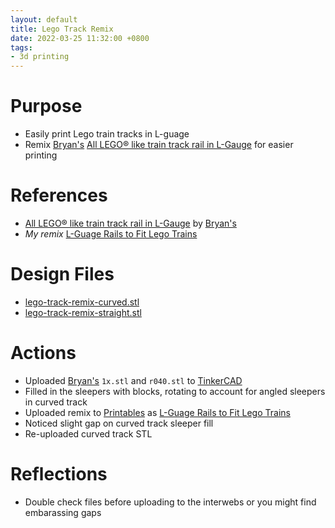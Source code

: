 ```yaml
---
layout: default
title: Lego Track Remix
date: 2022-03-25 11:32:00 +0800
tags:
- 3d printing
---
```


# Purpose
- Easily print Lego train tracks in L-guage
- Remix [Bryan's](https://www.printables.com/social/81523-bryan/about) [All LEGO® like train track rail in L-Gauge](https://www.printables.com/model/53885-all-legor-like-train-track-rail-in-l-gauge) for easier printing


# References
- [All LEGO® like train track rail in L-Gauge](https://www.printables.com/model/53885-all-legor-like-train-track-rail-in-l-gauge) by [Bryan's](https://www.printables.com/social/81523-bryan/about)
- *My remix* [L-Guage Rails to Fit Lego Trains](https://www.printables.com/model/174293-l-guage-rails-to-fit-lego-trains)

# Design Files
- [lego-track-remix-curved.stl](\assets\stl\2022-04-19-lego-track-remix-curved.stl)
- [lego-track-remix-straight.stl](\assets\stl\2022-04-19-lego-track-remix-straight.stl)


# Actions
- Uploaded [Bryan's](https://www.printables.com/social/81523-bryan/about) `1x.stl` and `r040.stl` to [TinkerCAD](tinkercad.com)
- Filled in the sleepers with blocks, rotating to account for angled sleepers in curved track
- Uploaded remix to [Printables](printables.com) as [L-Guage Rails to Fit Lego Trains](https://www.printables.com/model/174293-l-guage-rails-to-fit-lego-trains)
- Noticed slight gap on curved track sleeper fill
- Re-uploaded curved track STL


# Reflections
- Double check files before uploading to the interwebs or you might find embarassing gaps